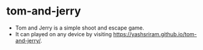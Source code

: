 # tom-and-jerry

- Tom and Jerry is a simple shoot and escape game.
- It can played on any device by visiting <https://yashsriram.github.io/tom-and-jerry/>.
